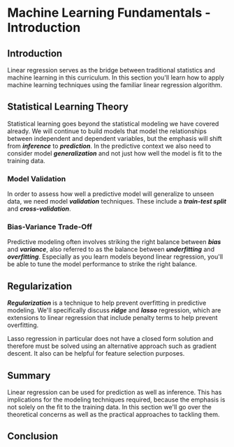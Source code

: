 # Machine Learning Fundamentals - Introduction

## Introduction

Linear regression serves as the bridge between traditional statistics and machine learning in this curriculum. In this section you'll learn how to apply machine learning techniques using the familiar linear regression algorithm.

## Statistical Learning Theory

Statistical learning goes beyond the statistical modeling we have covered already. We will continue to build models that model the relationships between independent and dependent variables, but the emphasis will shift from ***inference*** to ***prediction***. In the predictive context we also need to consider model ***generalization*** and not just how well the model is fit to the training data.

### Model Validation

In order to assess how well a predictive model will generalize to unseen data, we need model ***validation*** techniques. These include a ***train-test split*** and ***cross-validation***.

### Bias-Variance Trade-Off

Predictive modeling often involves striking the right balance between ***bias*** and ***variance***, also referred to as the balance between ***underfitting*** and ***overfitting***. Especially as you learn models beyond linear regression, you'll be able to tune the model performance to strike the right balance.

## Regularization

***Regularization*** is a technique to help prevent overfitting in predictive modeling. We'll specifically discuss ***ridge*** and ***lasso*** regression, which are extensions to linear regression that include penalty terms to help prevent overfitting.

Lasso regression in particular does not have a closed form solution and therefore must be solved using an alternative approach such as gradient descent. It also can be helpful for feature selection purposes.

## Summary

Linear regression can be used for prediction as well as inference. This has implications for the modeling techniques required, because the emphasis is not solely on the fit to the training data. In this section we'll go over the theoretical concerns as well as the practical approaches to tackling them.

## Conclusion
